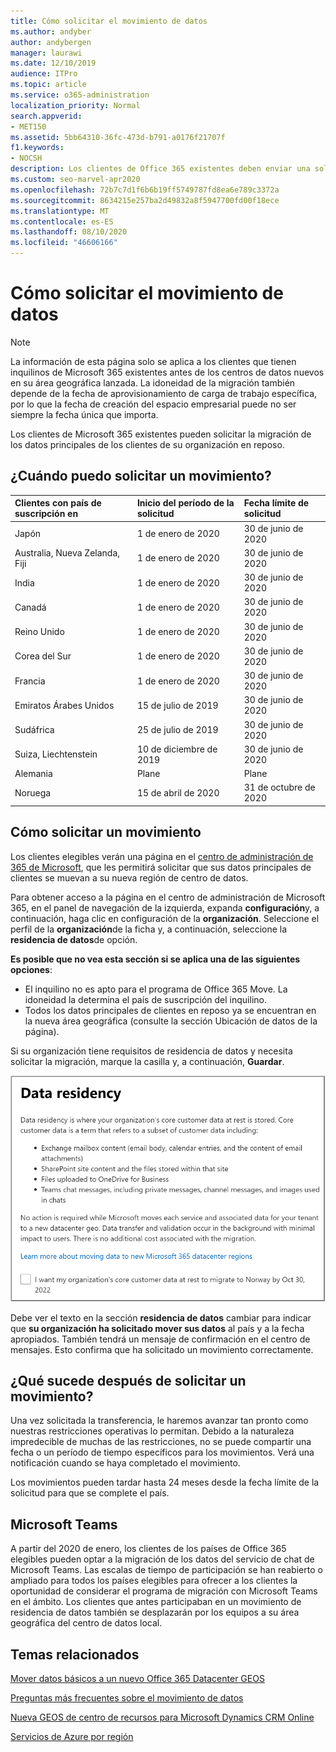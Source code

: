 ```yaml
---
title: Cómo solicitar el movimiento de datos
ms.author: andyber
author: andybergen
manager: laurawi
ms.date: 12/10/2019
audience: ITPro
ms.topic: article
ms.service: o365-administration
localization_priority: Normal
search.appverid:
- MET150
ms.assetid: 5bb64310-36fc-473d-b791-a0176f21707f
f1.keywords:
- NOCSH
description: Los clientes de Office 365 existentes deben enviar una solicitud antes de la fecha límite de su país para que los datos de Microsoft 365 Services se muevan a su nueva geografía.
ms.custom: seo-marvel-apr2020
ms.openlocfilehash: 72b7c7d1f6b6b19ff5749787fd8ea6e789c3372a
ms.sourcegitcommit: 8634215e257ba2d49832a8f5947700fd00f18ece
ms.translationtype: MT
ms.contentlocale: es-ES
ms.lasthandoff: 08/10/2020
ms.locfileid: "46606166"
---
```

# <a name="how-to-request-your-data-move"></a>Cómo solicitar el movimiento de datos

> [!NOTE]
> La información de esta página solo se aplica a los clientes que tienen inquilinos de Microsoft 365 existentes antes de los centros de datos nuevos en su área geográfica lanzada. La idoneidad de la migración también depende de la fecha de aprovisionamiento de carga de trabajo específica, por lo que la fecha de creación del espacio empresarial puede no ser siempre la fecha única que importa.
  
Los clientes de Microsoft 365 existentes pueden solicitar la migración de los datos principales de los clientes de su organización en reposo.  
  
## <a name="when-can-i-request-a-move"></a>¿Cuándo puedo solicitar un movimiento?

|**Clientes con país de suscripción en**|**Inicio del período de la solicitud**|**Fecha límite de solicitud**|
|:-----|:-----|:-----|
|Japón  <br/> |1 de enero de 2020  <br/> |30 de junio de 2020  <br/> |
|Australia, Nueva Zelanda, Fiji  <br/> |1 de enero de 2020  <br/> |30 de junio de 2020  <br/> |
|India  <br/> |1 de enero de 2020  <br/> |30 de junio de 2020  <br/> |
|Canadá  <br/> |1 de enero de 2020  <br/> |30 de junio de 2020  <br/> |
|Reino Unido  <br/> |1 de enero de 2020  <br/> |30 de junio de 2020  <br/> |
|Corea del Sur  <br/> |1 de enero de 2020  <br/> |30 de junio de 2020  <br/> |
|Francia  <br/> |1 de enero de 2020  <br/> |30 de junio de 2020  <br/> |
|Emiratos Árabes Unidos  <br/> |15 de julio de 2019  <br/> |30 de junio de 2020  <br/> |
|Sudáfrica  <br/> |25 de julio de 2019  <br/> |30 de junio de 2020  <br/> |
|Suiza, Liechtenstein  <br/> |10 de diciembre de 2019  <br/> |30 de junio de 2020  <br/> |
|Alemania  <br/> |Plane  <br/> |Plane  <br/> |
|Noruega  <br/> |15 de abril de 2020  <br/> |31 de octubre de 2020  <br/> |
   
## <a name="how-to-request-a-move"></a>Cómo solicitar un movimiento

Los clientes elegibles verán una página en el [centro de administración de 365 de Microsoft](https://aka.ms/365admin), que les permitirá solicitar que sus datos principales de clientes se muevan a su nueva región de centro de datos.  
  
Para obtener acceso a la página en el centro de administración de Microsoft 365, en el panel de navegación de la izquierda, expanda **configuración**y, a continuación, haga clic en configuración de la **organización**.
Seleccione el perfil de la **organización**de la ficha y, a continuación, seleccione la **residencia de datos**de opción.
  
**Es posible que no vea esta sección si se aplica una de las siguientes opciones**:
- El inquilino no es apto para el programa de Office 365 Move.  La idoneidad la determina el país de suscripción del inquilino.
- Todos los datos principales de clientes en reposo ya se encuentran en la nueva área geográfica (consulte la sección Ubicación de datos de la página). 
  
Si su organización tiene requisitos de residencia de datos y necesita solicitar la migración, marque la casilla y, a continuación, **Guardar**.
  
![Pantalla de opción de suscripción de Datacenter](media/dataresidencyflyoutae.jpg)
  
Debe ver el texto en la sección **residencia de datos** cambiar para indicar que **su organización ha solicitado mover sus datos** al país y a la fecha apropiados. También tendrá un mensaje de confirmación en el centro de mensajes. Esto confirma que ha solicitado un movimiento correctamente. 


  
## <a name="what-happens-after-requesting-a-move"></a>¿Qué sucede después de solicitar un movimiento?

Una vez solicitada la transferencia, le haremos avanzar tan pronto como nuestras restricciones operativas lo permitan. Debido a la naturaleza impredecible de muchas de las restricciones, no se puede compartir una fecha o un período de tiempo específicos para los movimientos. Verá una notificación cuando se haya completado el movimiento.
  
Los movimientos pueden tardar hasta 24 meses desde la fecha límite de la solicitud para que se complete el país.
  
## <a name="microsoft-teams"></a>Microsoft Teams

A partir del 2020 de enero, los clientes de los países de Office 365 elegibles pueden optar a la migración de los datos del servicio de chat de Microsoft Teams.  Las escalas de tiempo de participación se han reabierto o ampliado para todos los países elegibles para ofrecer a los clientes la oportunidad de considerar el programa de migración con Microsoft Teams en el ámbito. Los clientes que antes participaban en un movimiento de residencia de datos también se desplazarán por los equipos a su área geográfica del centro de datos local.

## <a name="related-topics"></a>Temas relacionados

[Mover datos básicos a un nuevo Office 365 Datacenter GEOS](moving-data-to-new-datacenter-geos.md)

[Preguntas más frecuentes sobre el movimiento de datos](data-move-faq.md)

[Nueva GEOS de centro de recursos para Microsoft Dynamics CRM Online](https://go.microsoft.com/fwlink/p/?Linkid=615924)
  
[Servicios de Azure por región](https://azure.microsoft.com/regions/)
  

